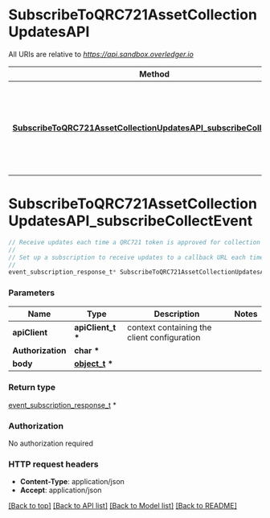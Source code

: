 # SubscribeToQRC721AssetCollectionUpdatesAPI

All URIs are relative to *https://api.sandbox.overledger.io*

Method | HTTP request | Description
------------- | ------------- | -------------
[**SubscribeToQRC721AssetCollectionUpdatesAPI_subscribeCollectEvent**](SubscribeToQRC721AssetCollectionUpdatesAPI.md#SubscribeToQRC721AssetCollectionUpdatesAPI_subscribeCollectEvent) | **POST** /v2/tokenise/tokens/subscription/qrc721/collect | Receive updates each time a QRC721 token is approved for collection or collected


# **SubscribeToQRC721AssetCollectionUpdatesAPI_subscribeCollectEvent**
```c
// Receive updates each time a QRC721 token is approved for collection or collected
//
// Set up a subscription to receive updates to a callback URL each time a QRC721 token is either approved for collected or collected. Use the type \"Approve Asset Collect\" to receive an update each time a token has been approved for collection, or use the type \"Collect Asset\" to receive an update each time a token has been collected.
//
event_subscription_response_t* SubscribeToQRC721AssetCollectionUpdatesAPI_subscribeCollectEvent(apiClient_t *apiClient, char * Authorization, object_t * body);
```

### Parameters
Name | Type | Description  | Notes
------------- | ------------- | ------------- | -------------
**apiClient** | **apiClient_t \*** | context containing the client configuration |
**Authorization** | **char \*** |  | 
**body** | **[object_t](object.md) \*** |  | 

### Return type

[event_subscription_response_t](event_subscription_response.md) *


### Authorization

No authorization required

### HTTP request headers

 - **Content-Type**: application/json
 - **Accept**: application/json

[[Back to top]](#) [[Back to API list]](../README.md#documentation-for-api-endpoints) [[Back to Model list]](../README.md#documentation-for-models) [[Back to README]](../README.md)


